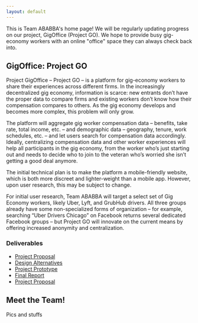 ```yaml
---
layout: default
---
```

This is Team ABABBA's home page! We will be regularly updating progress on our project, GigOffice (Project GO). We hope to provide busy gig-economy workers with an online "office" space they can always check back into.

## GigOffice: Project GO

Project GigOffice – Project GO – is a platform for gig-economy workers to share their experiences across different firms. In the increasingly decentralized gig economy, information is scarce: new entrants don’t have the proper data to compare firms and existing workers don’t know how their compensation compares to others. As the gig economy develops and becomes more complex, this problem will only grow.

The platform will aggregate gig worker compensation data – benefits, take rate, total income, etc. – and demographic data – geography, tenure, work schedules, etc. – and let users search for compensation data accordingly. Ideally, centralizing compensation data and other worker experiences will help all participants in the gig economy, from the worker who’s just starting out and needs to decide who to join to the veteran who’s worried she isn’t getting a good deal anymore.

The initial technical plan is to make the platform a mobile-friendly website, which is both more discreet and lighter-weight than a mobile app. However, upon user research, this may be subject to change.

For initial user research, Team ABABBA will target a select set of Gig Economy workers, likely Uber, Lyft, and GrubHub drivers. All three groups already have some non-specialized forms of organization – for example, searching “Uber Drivers Chicago” on Facebook returns several dedicated Facebook groups – but Project GO will innovate on the current means by offering increased anonymity and centralization.

### Deliverables

* [Project Proposal](./projectProposal.html)
* [Design Alternatives](./designAlternatives.html)
* [Project Prototype](./projectPrototype.html)
* [Final Report](./finalReport.html)
* [Project Proposal](./projectProposal.html)

## Meet the Team!

Pics and stuffs

<!-- Text can be **bold**, _italic_, or ~~strikethrough~~.

[Link to another page](./1.html).

There should be whitespace between paragraphs.

There should be whitespace between paragraphs. We recommend including a README, or a file with information about your project.

# Header 1

This is a normal paragraph following a header. GitHub is a code hosting platform for version control and collaboration. It lets you and others work together on projects from anywhere.

## Header 2

> This is a blockquote following a header.
>
> When something is important enough, you do it even if the odds are not in your favor.

### Header 3

```js
// Javascript code with syntax highlighting.
var fun = function lang(l) {
  dateformat.i18n = require('./lang/' + l)
  return true;
}
```

```ruby
# Ruby code with syntax highlighting
GitHubPages::Dependencies.gems.each do |gem, version|
  s.add_dependency(gem, "= #{version}")
end
```

#### Header 4

*   This is an unordered list following a header.
*   This is an unordered list following a header.
*   This is an unordered list following a header.

##### Header 5

1.  This is an ordered list following a header.
2.  This is an ordered list following a header.
3.  This is an ordered list following a header.

###### Header 6

| head1        | head two          | three |
|:-------------|:------------------|:------|
| ok           | good swedish fish | nice  |
| out of stock | good and plenty   | nice  |
| ok           | good `oreos`      | hmm   |
| ok           | good `zoute` drop | yumm  |

### There's a horizontal rule below this.

* * *

### Here is an unordered list:

*   Item foo
*   Item bar
*   Item baz
*   Item zip

### And an ordered list:

1.  Item one
1.  Item two
1.  Item three
1.  Item four

### And a nested list:

- level 1 item
  - level 2 item
  - level 2 item
    - level 3 item
    - level 3 item
- level 1 item
  - level 2 item
  - level 2 item
  - level 2 item
- level 1 item
  - level 2 item
  - level 2 item
- level 1 item

### Small image

![Octocat](https://github.githubassets.com/images/icons/emoji/octocat.png)

### Large image

![Branching](https://guides.github.com/activities/hello-world/branching.png)


### Definition lists can be used with HTML syntax.

<dl>
<dt>Name</dt>
<dd>Godzilla</dd>
<dt>Born</dt>
<dd>1952</dd>
<dt>Birthplace</dt>
<dd>Japan</dd>
<dt>Color</dt>
<dd>Green</dd>
</dl>

```
Long, single-line code blocks should not wrap. They should horizontally scroll if they are too long. This line should be long enough to demonstrate this.
```

```
The final element.
``` -->
